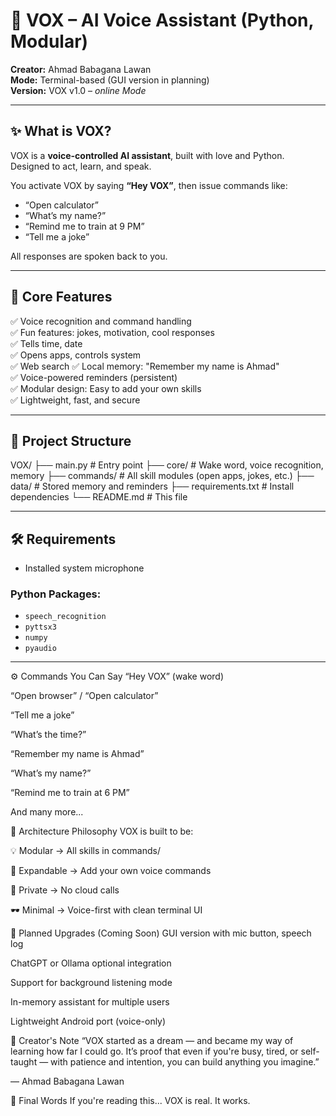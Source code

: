 # 🤖 VOX – AI Voice Assistant (Python, Modular)

**Creator:** Ahmad Babagana Lawan  
**Mode:** Terminal-based (GUI version in planning)  
**Version:** VOX v1.0 – *online Mode*

---

## ✨ What is VOX?

VOX is a **voice-controlled AI assistant**, built with love and Python.  
Designed to act, learn, and speak.  

You activate VOX by saying **“Hey VOX”**, then issue commands like:
- “Open calculator”
- “What’s my name?”
- “Remind me to train at 9 PM”
- “Tell me a joke”

All responses are spoken back to you.

---

## 🎯 Core Features

✅ Voice recognition and command handling  
✅ Fun features: jokes, motivation, cool responses  
✅ Tells time, date  
✅ Opens apps, controls system  
✅ Web search 
✅ Local memory: "Remember my name is Ahmad"  
✅ Voice-powered reminders (persistent)  
✅ Modular design: Easy to add your own skills  
✅ Lightweight, fast, and secure

---

## 🧱 Project Structure

VOX/
├── main.py # Entry point
├── core/ # Wake word, voice recognition, memory
├── commands/ # All skill modules (open apps, jokes, etc.)
├── data/ # Stored memory and reminders
├── requirements.txt # Install dependencies
└── README.md # This file


---

## 🛠 Requirements
- Installed system microphone

### Python Packages:
- `speech_recognition`
- `pyttsx3`
- `numpy`
- `pyaudio`

---

⚙️ Commands You Can Say
“Hey VOX” (wake word)

“Open browser” / “Open calculator”

“Tell me a joke”

“What’s the time?”

“Remember my name is Ahmad”

“What’s my name?”

“Remind me to train at 6 PM”

And many more...

🧠 Architecture Philosophy
VOX is built to be:

💡 Modular → All skills in commands/

🧠 Expandable → Add your own voice commands

🔐 Private → No cloud calls

🕶 Minimal → Voice-first with clean terminal UI

🧪 Planned Upgrades (Coming Soon)
 GUI version with mic button, speech log

 ChatGPT or Ollama optional integration

 Support for background listening mode

 In-memory assistant for multiple users

 Lightweight Android port (voice-only)

💬 Creator's Note
“VOX started as a dream — and became my way of learning how far I could go.
It’s proof that even if you're busy, tired, or self-taught — with patience and intention,
you can build anything you imagine.”

— Ahmad Babagana Lawan

🫡 Final Words
If you're reading this... VOX is real. It works.
